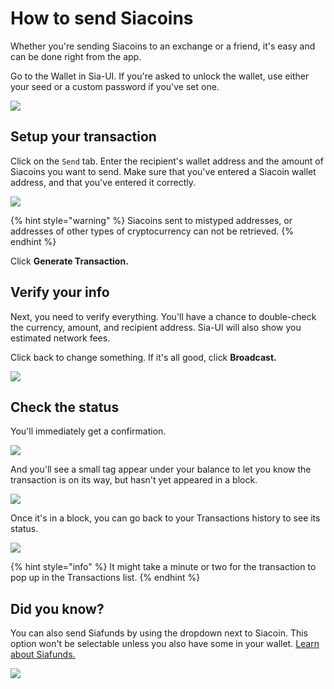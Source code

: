 # How to send Siacoins

Whether you're sending Siacoins to an exchange or a friend, it's easy and can be done right from the app.

Go to the Wallet in Sia-UI. If you're asked to unlock the wallet, use either your seed or a custom password if you've set one.

![](../../.gitbook/assets/send-1.png)

## Setup your transaction

Click on the `Send` tab. Enter the recipient's wallet address and the amount of Siacoins you want to send. Make sure that you've entered a Siacoin wallet address, and that you've entered it correctly.

![](../../.gitbook/assets/send-2.png)

{% hint style="warning" %}
Siacoins sent to mistyped addresses, or addresses of other types of cryptocurrency can not be retrieved.
{% endhint %}

Click **Generate Transaction.**

## Verify your info

Next, you need to verify everything. You'll have a chance to double-check the currency, amount, and recipient address. Sia-UI will also show you estimated network fees.

Click back to change something. If it's all good, click **Broadcast.**

![](../../.gitbook/assets/send-3.png)

## Check the status

You'll immediately get a confirmation.

![](../../.gitbook/assets/send-4.png)

And you'll see a small tag appear under your balance to let you know the transaction is on its way, but hasn't yet appeared in a block.

![](../../.gitbook/assets/send-5.png)

Once it's in a block, you can go back to your Transactions history to see its status.

![](../../.gitbook/assets/send-6.png)

{% hint style="info" %}
It might take a minute or two for the transaction to pop up in the Transactions list.
{% endhint %}

## Did you know?

You can also send Siafunds by using the dropdown next to Siacoin. This option won't be selectable unless you also have some in your wallet. [Learn about Siafunds.](../../siafunds/what-are-siafunds.md)

![](../../.gitbook/assets/send-7.png)
